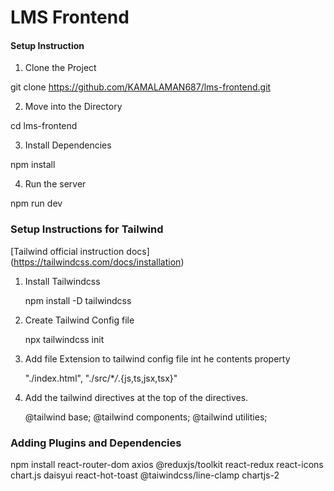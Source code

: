 # LMS Frontend

#### Setup Instruction

1. Clone the Project

git clone https://github.com/KAMALAMAN687/lms-frontend.git

2. Move into the Directory

cd lms-frontend

3. Install Dependencies

npm install

4. Run the server

npm run dev

### Setup Instructions for Tailwind

[Tailwind official instruction docs] (https://tailwindcss.com/docs/installation)

1.  Install Tailwindcss

    npm install -D tailwindcss

2.  Create Tailwind Config file

    npx tailwindcss init

3.  Add file Extension to tailwind config file int he contents property

    "./index.html",
    "./src/\*_/_.{js,ts,jsx,tsx}"

4.  Add the tailwind directives at the top of the directives.

    @tailwind base;
    @tailwind components;
    @tailwind utilities;

### Adding Plugins and Dependencies

npm install react-router-dom axios @reduxjs/toolkit react-redux react-icons chart.js daisyui react-hot-toast @taiwindcss/line-clamp chartjs-2

